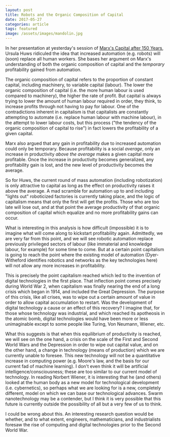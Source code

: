 ```yaml
---
layout: post
title: Robots and the Organic Composition of Capital
date: 2017-05-27
categories: article
tags: featured
image: /assets/images/mandolin.jpg
---
```


In her presentation at yesterday's session of [Marx's Capital after 150
Years](http://marxcollegium.org), Ursula Huws ridiculed the idea that
increased automation (e.g. robots) will (soon) replace all human
workers. She bases her argument on Marx's understanding of both the
organic composition of capital and the *temporary* profitability gained
from automation.

The organic composition of capital refers to the proportion of
constant capital, including machinery, to variable capital (labour). The lower the
organic composition of capital (i.e. the more human labour is used
compared to machinery), the higher the rate of profit. But capital is
always trying to lower the amount of human labour required in order,
they think, to increase profits through not having to pay for labour. One of the
contradictions inherent in capitalism is that capitalists are constantly
attempting to automate (i.e. replace human labour with machine labour),
in the attempt to lower labour costs, but this process ("the tendency of
the organic composition of capital to rise") in fact lowers the
profitability of a given capital.

Marx also argued that any gain in profitability due to increased
automation could only be temporary. Because profitability is a social
*average*, only an increase in productivity *above the average* makes a
given capital more profitable. Once the increase in productivity becomes
generalized, any profitability gain is lost, and the new level of
productivity becomes the average.

So for Huws, the current round of mass automation (including
robotization) is only attractive to capital as long as the effect on
productivity raises it above the average. A mad scramble for automation
up to and including "lights out" roboticized factories is currently
taking place, and the logic of capitalism means that only the first will
get the profits. Those who are too late will lose out, and at that point
the average productivity of that organic composition of capital which
equalize and no more profitability gains can occur.

What is interesting in this analysis is how difficult (impossible) it
is to imagine what will come along to kickstart profitability again.
Admittedly, we are very far from this point, and we will see robotic
automation replace previously privileged sectors of labour (like
immaterial and knowledge labour, for example) for some time to come. But
at a certain point capitalism is going to reach the point where the
existing model of automation (Dyer-Witheford identifies robotics and
networks as the key technologies here) will not allow any more increases
in profitability.

This is precisely the point capitalism reached which led
to the invention of digital technologies in the first place. That
inflection point comes precisely during World War 2, when capitalism was
finally nearing the end of a long crisis which began in 1914, and
included the Great Depression. The purpose of this crisis, like all
crises, was to wipe out a certain amount of value in order to allow
capital accumulation to restart. Was the development of digital
technology a cause or an effect of this recovery? I imagine that, for
those whose technology was industrial, and which reached its apotheosis
in the atomic bomb, digital technologies would have been more or less
unimaginable except to some people like Turing, Von Neumann, Wiener,
etc.

What this suggests is that when this equilibrium of productivity is
reached, we will see on the one hand, a crisis on the scale of the First
and Second World Wars and the Depression in order to wipe out capital
value, and on the other hand, a change in technology (means of
production) which we are currently unable to foresee. This new
technology will not be a quantitative increase in computing power (e.g.
Moore's law, and the basis for our current fad of machine learning). I
don't even think it will be artificial intelligence/consciousness; these
are too similar to our current model of technology. In reading Norbert
Wiener, it is interesting that he (and others) looked at the human body
as a new model for technological development (i.e. cybernetics), so
perhaps what we are looking for is a new, completely different, model on
which we can base our technological advances. Swarm nanotechnology may
be a contender, but I think it is very possible that this future is
currently outside the possibility of all but a very few of us to think.

I could be wrong about this. An interesting research question would be
whether, and to what extent, engineers, mathematicians, and industrialists foresaw the rise of computing and digital technologies prior to the Second World War.
